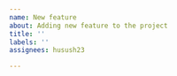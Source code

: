 ```yaml
---
name: New feature
about: Adding new feature to the project
title: ''
labels: ''
assignees: husush23

---
```



